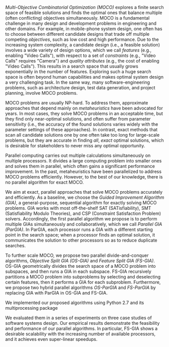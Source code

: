 _Multi-Objective Combinatorial Optimization (MOCO)_ explores a finite search space of feasible solutions and finds the optimal ones that balance multiple (often conflicting) objectives simultaneously. MOCO is a fundamental challenge in many design and development problems in engineering and other domains. For example, in mobile-phone system design,
one often has to choose between different candidate designs that trade off multiple competing _objectives_, such as low cost and high performance. Due to the increasing system complexity, a candidate design (i.e., a feasible solution) involves a wide variety of design options, which we call _features_ (e.g., enabling "Video Calls"),
with respect to a set of _constraints_ (e.g., "Video Calls" requires "Camera") and
_quality attributes_ (e.g., the cost of enabling "Video Calls"). This results in a search space that usually grows exponentially in the number of features. Exploring such a huge search space is often beyond human capabilities and makes optimal system design a very challenging task. In the same way, many software-engineering problems, such as architecture design, test data generation, and project planning, involve MOCO problems.

MOCO problems are usually NP-hard. To address them, approximate approaches that depend mainly on _metaheuristics_ have been advocated for years. In most cases, they solve MOCO problems in an acceptable time, but they find only near-optimal solutions, and often suffer from parameter sensitivity (i.e., the accuracy of the found solutions varies widely with the parameter settings of these approaches). In contrast, exact methods that scan all candidate solutions one by one often take too long for large-scale problems, but they are accurate in finding _all_, _exact_ optimal solutions, which is desirable for stakeholders to never miss any optimal opportunity.

Parallel computing carries out multiple calculations simultaneously on multiple processors. It divides a large computing problem into smaller ones and solves them in parallel, which often gains a significant performance improvement. In the past, metaheuristics have been parallelized to address MOCO problems efficiently. However, to the best of our knowledge, there is no parallel algorithm for exact MOCO.

We aim at exact, parallel approaches that solve MOCO problems accurately and efficiently.
As a baseline, we choose the _Guided Improvement Algorithm (GIA)_,
a general-purpose, sequential algorithm for exactly solving MOCO problems.
GIA works with most off-the-shelf SAT (SATisfiability), SMT (Satisfiability Modulo Theories), and CSP (Constraint Satisfaction Problem) solvers. Accordingly, the first parallel algorithm we propose is to perform multiple GIAs simultaneously and collaboratively, which we call _Parallel GIA (ParGIA)_. In ParGIA, each processor runs a GIA with a different starting point in the search space; when a processor finds an optimal solution, it communicates the solution to other processors so as to reduce duplicate searches.

To further scale MOCO, we propose two parallel divide-and-conquer algorithms,
_Objective Split GIA (OS-GIA)_ and _Feature Split GIA (FS-GIA)_. OS-GIA geometrically divides the search space of a MOCO problem into subspaces, and then runs a GIA in each subspace. FS-GIA recursively partitions a MOCO problem into subproblems by selecting and deselecting certain features, then it performs a GIA for each subproblem. Furthermore, we propose two hybrid parallel algorithms _OS-ParGIA_ and _FS-ParGIA_ by replacing GIA with ParGIA in OS-GIA and FS-GIA.

We implemented our proposed algorithms using Python 2.7 and its multiprocessing package

We evaluated them in a series of experiments on three case studies of software systems design. Our empirical results demonstrate the feasibility and performance of our parallel algorithms. In particular, FS-GIA shows a desirable scalability with the increasing number of available processors,
and it achieves even super-linear speedups.